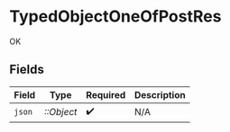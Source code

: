 # TypedObjectOneOfPostRes

OK


## Fields

| Field              | Type               | Required           | Description        |
| ------------------ | ------------------ | ------------------ | ------------------ |
| `json`             | *::Object*         | :heavy_check_mark: | N/A                |